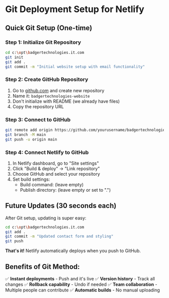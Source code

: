 # Git Deployment Setup for Netlify

## Quick Git Setup (One-time)

### Step 1: Initialize Git Repository
```bash
cd c:\opt\badgertechnologies.it.com
git init
git add .
git commit -m "Initial website setup with email functionality"
```

### Step 2: Create GitHub Repository
1. Go to [github.com](https://github.com) and create new repository
2. Name it: `badgertechnologies-website`
3. Don't initialize with README (we already have files)
4. Copy the repository URL

### Step 3: Connect to GitHub
```bash
git remote add origin https://github.com/yourusername/badgertechnologies-website.git
git branch -M main
git push -u origin main
```

### Step 4: Connect Netlify to GitHub
1. In Netlify dashboard, go to "Site settings"
2. Click "Build & deploy" → "Link repository"
3. Choose GitHub and select your repository
4. Set build settings:
   - Build command: (leave empty)
   - Publish directory: (leave empty or set to ".")

## Future Updates (30 seconds each)

After Git setup, updating is super easy:

```bash
cd c:\opt\badgertechnologies.it.com
git add .
git commit -m "Updated contact form and styling"
git push
```

**That's it!** Netlify automatically deploys when you push to GitHub.

## Benefits of Git Method:
✅ **Instant deployments** - Push and it's live
✅ **Version history** - Track all changes
✅ **Rollback capability** - Undo if needed
✅ **Team collaboration** - Multiple people can contribute
✅ **Automatic builds** - No manual uploading
